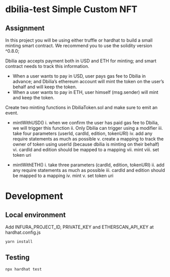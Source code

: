 # dbilia-test Simple Custom NFT
## Assignment

In this project you will be using either truffle or hardhat to build a small minting smart contract.
We recommend you to use the solidity version ^0.8.0;

Dbilia app accepts payment both in USD and ETH for minting; and smart contract needs to track this information.

- When a user wants to pay in USD, user pays gas fee to Dbilia in advance; and Dbilia’s ethereum account will mint the token on the user’s behalf and will keep the token.
- When a user wants to pay in ETH, user himself (msg.sender) will mint and keep the token.

Create two minting functions in DbiliaToken.sol and make sure to emit an event.

- mintWithUSD()
  i. when we confirm the user has paid gas fee to Dbilia, we will trigger this function
  ii. Only Dbilia can trigger using a modifier
  iii. take four parameters (userId, cardId, edition, tokenURI)
  iv. add any require statements as much as possible
  v. create a mapping to track the owner of token using userId (because dbilia is minting on their behalf)
  vi. cardId and edition should be mapped to a mapping
  vii. mint
  viii. set token uri

- mintWithETH()
  i. take three parameters (cardId, edition, tokenURI)
  ii. add any require statements as much as possible
  iii. cardId and edition should be mapped to a mapping
  iv. mint
  v. set token uri
# Development

## Local environment

Add INFURA_PROJECT_ID, PRIVATE_KEY and ETHERSCAN_API_KEY at hardhat.config.js

```sh
yarn install
```

## Testing

```sh
npx hardhat test
```